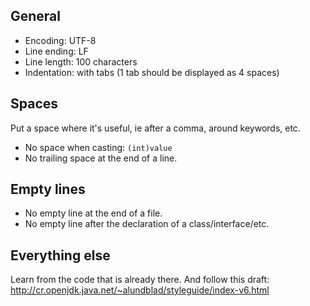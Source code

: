 ## General
- Encoding: UTF-8
- Line ending: LF
- Line length: 100 characters
- Indentation: with tabs (1 tab should be displayed as 4 spaces)

## Spaces
Put a space where it's useful, ie after a comma, around keywords, etc.
- No space when casting: ```(int)value```
- No trailing space at the end of a line.

## Empty lines
- No empty line at the end of a file.
- No empty line after the declaration of a class/interface/etc.

## Everything else
Learn from the code that is already there.
And follow this draft: http://cr.openjdk.java.net/~alundblad/styleguide/index-v6.html
